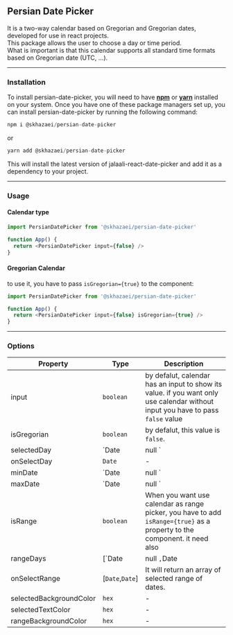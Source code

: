 ## Persian Date Picker

It is a two-way calendar based on Gregorian and Gregorian dates, developed for use in react projects.  
This package allows the user to choose a day or time period.  
What is important is that this calendar supports all standard time formats based on Gregorian date (UTC, ...).

---

### Installation

To install persian-date-picker, you will need to have [**npm**](https://npmjs.com/) or [**yarn**](https://yarnpkg.com/) installed on your system. Once you have one of these package managers set up, you can install persian-date-picker by running the following command:

```c
npm i @skhazaei/persian-date-picker
```

or

```c
yarn add @skhazaei/persian-date-picker
```

This will install the latest version of jalaali-react-date-picker and add it as a dependency to your project.

---

### Usage

#### Calendar type

```typescript
import PersianDatePicker from '@skhazaei/persian-date-picker'

function App() {
  return <PersianDatePicker input={false} />
}
```

#### Gregorian Calendar

to use it, you have to pass `isGregorian={true}` to the component:

```typescript
import PersianDatePicker from '@skhazaei/persian-date-picker'

function App() {
  return <PersianDatePicker input={false} isGregorian={true} />
}
```

---

### Options

| Property      | Type                                                     | Description |
| --------------| -------------------------------------------------------- | --------------------------------------------------------------------------------------- |
| input         | `boolean`                                                | by defalut, calendar has an input to show its value. if you want only use calendar without input you have to pass `false` value |
| isGregorian   | `boolean`                                                | by defalut, this value is `false`. |
| selectedDay   | `Date | null `                                | \- |
| onSelectDay   | `Date`                                                   | \- |
| minDate       | `Date | null `                                | if you want to disable days before a special day, you need to pass your date as property to the component. |
| maxDate       | `Date | null `                                | if you want to disable days a after special day, you need to pass your date as property to the component. |
| isRange       | `boolean`                                                | When you want use calendar as range picker, you have to add `isRange={true}` as a property to the component. it need also  |
| rangeDays     | [`Date | null `,`Date | null `]  | It accept an array of two values. the first as first date and the last one as last date. |
| onSelectRange | [`Date`,`Date`]                                        | It will return an array of selected range of dates. |
| selectedBackgroundColor | `hex`                                       | \- |
| selectedTextColor | `hex`                                       | \- |
| rangeBackgroundColor | `hex`                                       | \- |